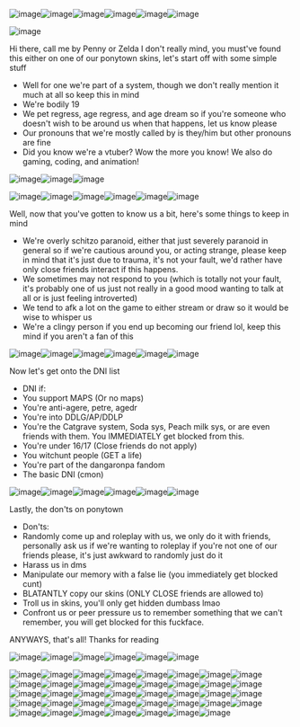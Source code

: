 ![image](https://cdn.discordapp.com/attachments/1014380687480078356/1056292680285552690/dc57m63-313680e5-2068-4d54-8772-b99256f722e2.gif)![image](https://cdn.discordapp.com/attachments/1014380687480078356/1056292680285552690/dc57m63-313680e5-2068-4d54-8772-b99256f722e2.gif)![image](https://cdn.discordapp.com/attachments/1014380687480078356/1056292680285552690/dc57m63-313680e5-2068-4d54-8772-b99256f722e2.gif)![image](https://cdn.discordapp.com/attachments/1014380687480078356/1056292680285552690/dc57m63-313680e5-2068-4d54-8772-b99256f722e2.gif)![image](https://cdn.discordapp.com/attachments/1014380687480078356/1056292680285552690/dc57m63-313680e5-2068-4d54-8772-b99256f722e2.gif)![image](https://cdn.discordapp.com/attachments/1014380687480078356/1056292680285552690/dc57m63-313680e5-2068-4d54-8772-b99256f722e2.gif)

![image](https://user-images.githubusercontent.com/56979915/221763249-e7f2c835-b1f4-4f41-98f5-95759efb25a2.png)


Hi there, call me by Penny or Zelda I don't really mind, you must've found this either on one of our ponytown skins, let's start off with some simple stuff
- Well for one we're part of a system, though we don't really mention it much at all so keep this in mind
- We're bodily 19
- We pet regress, age regress, and age dream so if you're someone who doesn't wish to be around us when that happens, let us know please
- Our pronouns that we're mostly called by is they/him but other pronouns are fine
- Did you know we're a vtuber? Wow the more you know! We also do gaming, coding, and animation!

![image](https://user-images.githubusercontent.com/56979915/221764439-151d93fe-568f-4a1d-8763-988cb7c7c6cf.png)![image](https://user-images.githubusercontent.com/56979915/221764483-e6c43890-7973-4abe-b3f4-3de3f18e554b.png)![image](https://media.discordapp.net/attachments/983581908350930944/1080002058901520455/ff58363e.gif?width=79&height=45)

![image](https://cdn.discordapp.com/attachments/1014380687480078356/1056292680285552690/dc57m63-313680e5-2068-4d54-8772-b99256f722e2.gif)![image](https://cdn.discordapp.com/attachments/1014380687480078356/1056292680285552690/dc57m63-313680e5-2068-4d54-8772-b99256f722e2.gif)![image](https://cdn.discordapp.com/attachments/1014380687480078356/1056292680285552690/dc57m63-313680e5-2068-4d54-8772-b99256f722e2.gif)![image](https://cdn.discordapp.com/attachments/1014380687480078356/1056292680285552690/dc57m63-313680e5-2068-4d54-8772-b99256f722e2.gif)![image](https://cdn.discordapp.com/attachments/1014380687480078356/1056292680285552690/dc57m63-313680e5-2068-4d54-8772-b99256f722e2.gif)![image](https://cdn.discordapp.com/attachments/1014380687480078356/1056292680285552690/dc57m63-313680e5-2068-4d54-8772-b99256f722e2.gif)

Well, now that you've gotten to know us a bit, here's some things to keep in mind
- We're overly schitzo paranoid, either that just severely paranoid in general so if we're cautious around you, or acting strange, please keep in mind that it's just due to trauma, it's not your fault, we'd rather have only close friends interact if this happens.
- We sometimes may not respond to you (which is totally not your fault, it's probably one of us just not really in a good mood wanting to talk at all or is just feeling introverted)
- We tend to afk a lot on the game to either stream or draw so it would be wise to whisper us
- We're a clingy person if you end up becoming our friend lol, keep this mind if you aren't a fan of this

![image](https://cdn.discordapp.com/attachments/1014380687480078356/1056292680285552690/dc57m63-313680e5-2068-4d54-8772-b99256f722e2.gif)![image](https://cdn.discordapp.com/attachments/1014380687480078356/1056292680285552690/dc57m63-313680e5-2068-4d54-8772-b99256f722e2.gif)![image](https://cdn.discordapp.com/attachments/1014380687480078356/1056292680285552690/dc57m63-313680e5-2068-4d54-8772-b99256f722e2.gif)![image](https://cdn.discordapp.com/attachments/1014380687480078356/1056292680285552690/dc57m63-313680e5-2068-4d54-8772-b99256f722e2.gif)![image](https://cdn.discordapp.com/attachments/1014380687480078356/1056292680285552690/dc57m63-313680e5-2068-4d54-8772-b99256f722e2.gif)![image](https://cdn.discordapp.com/attachments/1014380687480078356/1056292680285552690/dc57m63-313680e5-2068-4d54-8772-b99256f722e2.gif)

Now let's get onto the DNI list
- DNI if:
- You support MAPS (Or no maps) 
- You're anti-agere, petre, agedr
- You're into DDLG/AP/DDLP
- You're the Catgrave system, Soda sys, Peach milk sys, or are even friends with them. You IMMEDIATELY get blocked from this.
- You're under 16/17 (Close friends do not apply)
- You witchunt people (GET a life)
- You're part of the dangaronpa fandom
- The basic DNI (cmon)

![image](https://cdn.discordapp.com/attachments/1014380687480078356/1056292680285552690/dc57m63-313680e5-2068-4d54-8772-b99256f722e2.gif)![image](https://cdn.discordapp.com/attachments/1014380687480078356/1056292680285552690/dc57m63-313680e5-2068-4d54-8772-b99256f722e2.gif)![image](https://cdn.discordapp.com/attachments/1014380687480078356/1056292680285552690/dc57m63-313680e5-2068-4d54-8772-b99256f722e2.gif)![image](https://cdn.discordapp.com/attachments/1014380687480078356/1056292680285552690/dc57m63-313680e5-2068-4d54-8772-b99256f722e2.gif)![image](https://cdn.discordapp.com/attachments/1014380687480078356/1056292680285552690/dc57m63-313680e5-2068-4d54-8772-b99256f722e2.gif)![image](https://cdn.discordapp.com/attachments/1014380687480078356/1056292680285552690/dc57m63-313680e5-2068-4d54-8772-b99256f722e2.gif)

Lastly, the don'ts on ponytown
- Don'ts:
- Randomly come up and roleplay with us, we only do it with friends, personally ask us if we're wanting to roleplay if you're not one of our friends please, it's just awkward to randomly just do it 
- Harass us in dms
- Manipulate our memory with a false lie (you immediately get blocked cunt)
- BLATANTLY copy our skins (ONLY CLOSE friends are allowed to)
- Troll us in skins, you'll only get hidden dumbass lmao
- Confront us or peer pressure us to remember something that we can't remember, you will get blocked for this fuckface.

ANYWAYS, that's all! Thanks for reading

![image](https://cdn.discordapp.com/attachments/1014380687480078356/1056292680285552690/dc57m63-313680e5-2068-4d54-8772-b99256f722e2.gif)![image](https://cdn.discordapp.com/attachments/1014380687480078356/1056292680285552690/dc57m63-313680e5-2068-4d54-8772-b99256f722e2.gif)![image](https://cdn.discordapp.com/attachments/1014380687480078356/1056292680285552690/dc57m63-313680e5-2068-4d54-8772-b99256f722e2.gif)![image](https://cdn.discordapp.com/attachments/1014380687480078356/1056292680285552690/dc57m63-313680e5-2068-4d54-8772-b99256f722e2.gif)![image](https://cdn.discordapp.com/attachments/1014380687480078356/1056292680285552690/dc57m63-313680e5-2068-4d54-8772-b99256f722e2.gif)![image](https://cdn.discordapp.com/attachments/1014380687480078356/1056292680285552690/dc57m63-313680e5-2068-4d54-8772-b99256f722e2.gif)

![image](https://user-images.githubusercontent.com/56979915/221764978-21758eb2-0a51-4e73-99ec-de25c3bffd82.png)![image](https://user-images.githubusercontent.com/56979915/221765019-2f40b2f6-331b-4b02-b658-e2f04bb282c9.png)![image](https://user-images.githubusercontent.com/56979915/221765054-a59c766d-6a95-467e-9063-1743dc170799.png)![image](https://cdn.discordapp.com/attachments/1051983315474841685/1080781427475488808/d8kq8yt-6cbd77e0-c5e4-4e17-ab81-fe7ba9346569.gif)![image](https://user-images.githubusercontent.com/56979915/221765385-f044bda1-6913-4fe4-a597-8fef39027a40.png)![image](https://user-images.githubusercontent.com/56979915/221765406-781f9ff8-82a9-474a-8ae1-ecaa40e44b20.png)![image](https://images-wixmp-ed30a86b8c4ca887773594c2.wixmp.com/f/2364d0dd-6a49-416a-8350-85ebe402367e/dchxlv9-8e63d0d1-5ade-492f-8f37-491a76480ad6.gif?token=eyJ0eXAiOiJKV1QiLCJhbGciOiJIUzI1NiJ9.eyJzdWIiOiJ1cm46YXBwOjdlMGQxODg5ODIyNjQzNzNhNWYwZDQxNWVhMGQyNmUwIiwiaXNzIjoidXJuOmFwcDo3ZTBkMTg4OTgyMjY0MzczYTVmMGQ0MTVlYTBkMjZlMCIsIm9iaiI6W1t7InBhdGgiOiJcL2ZcLzIzNjRkMGRkLTZhNDktNDE2YS04MzUwLTg1ZWJlNDAyMzY3ZVwvZGNoeGx2OS04ZTYzZDBkMS01YWRlLTQ5MmYtOGYzNy00OTFhNzY0ODBhZDYuZ2lmIn1dXSwiYXVkIjpbInVybjpzZXJ2aWNlOmZpbGUuZG93bmxvYWQiXX0.JX3nx7_VlFiDZcqD0snRMEZ0Yiweco3vNMDC8YmdVKc)![image](https://images-wixmp-ed30a86b8c4ca887773594c2.wixmp.com/f/2c4cd688-c65a-4a49-a7c6-e19a38616b84/d984rm7-c9cdb262-872b-4024-b75a-e607d4020f3e.gif?token=eyJ0eXAiOiJKV1QiLCJhbGciOiJIUzI1NiJ9.eyJzdWIiOiJ1cm46YXBwOjdlMGQxODg5ODIyNjQzNzNhNWYwZDQxNWVhMGQyNmUwIiwiaXNzIjoidXJuOmFwcDo3ZTBkMTg4OTgyMjY0MzczYTVmMGQ0MTVlYTBkMjZlMCIsIm9iaiI6W1t7InBhdGgiOiJcL2ZcLzJjNGNkNjg4LWM2NWEtNGE0OS1hN2M2LWUxOWEzODYxNmI4NFwvZDk4NHJtNy1jOWNkYjI2Mi04NzJiLTQwMjQtYjc1YS1lNjA3ZDQwMjBmM2UuZ2lmIn1dXSwiYXVkIjpbInVybjpzZXJ2aWNlOmZpbGUuZG93bmxvYWQiXX0.G3hpz3ggpc9uw2NDq_t8dcfSnL1RP5jNpGH-AAZuuEg)![image](https://user-images.githubusercontent.com/56979915/221765667-e14dfbab-161e-4434-bc81-74451dceef31.png)![image](https://user-images.githubusercontent.com/56979915/221765713-53aed879-0544-472b-b1a4-540f49e4676d.png)![image](https://cdn.discordapp.com/attachments/869780093566861323/1039426655577440307/daj0ryt-667f059c-5b45-4586-9cc9-a7a02ce5aa3d.gif)![image](https://images-wixmp-ed30a86b8c4ca887773594c2.wixmp.com/f/391a5452-f192-48f4-850e-10dda8f3b2db/d5qzgcp-4aa47753-9f56-4d20-bf99-f63a3d1692c4.gif?token=eyJ0eXAiOiJKV1QiLCJhbGciOiJIUzI1NiJ9.eyJzdWIiOiJ1cm46YXBwOjdlMGQxODg5ODIyNjQzNzNhNWYwZDQxNWVhMGQyNmUwIiwiaXNzIjoidXJuOmFwcDo3ZTBkMTg4OTgyMjY0MzczYTVmMGQ0MTVlYTBkMjZlMCIsIm9iaiI6W1t7InBhdGgiOiJcL2ZcLzM5MWE1NDUyLWYxOTItNDhmNC04NTBlLTEwZGRhOGYzYjJkYlwvZDVxemdjcC00YWE0Nzc1My05ZjU2LTRkMjAtYmY5OS1mNjNhM2QxNjkyYzQuZ2lmIn1dXSwiYXVkIjpbInVybjpzZXJ2aWNlOmZpbGUuZG93bmxvYWQiXX0.LUwSRU5yV8LpD47-aEuV2W6tZAWecoiPsPaEjiYqrBI)![image](https://cdn.discordapp.com/attachments/869780093566861323/1039424624544469043/d4f37891.gif)![image](https://cdn.discordapp.com/attachments/869780093566861323/1039424624229875712/dc0147d7.gif)![image](https://cdn.discordapp.com/attachments/869780093566861323/1039424624838062150/5cbabe6b.gif)![image](https://user-images.githubusercontent.com/56979915/221766186-74756937-ac76-4e14-a793-da1c7f86df61.png)![image](https://images-wixmp-ed30a86b8c4ca887773594c2.wixmp.com/f/4655f422-f9b4-4681-8d5e-5c3c6df7d2db/d31xo66-c79a5c62-f485-4a45-83bf-ec0d4efb30a2.gif?token=eyJ0eXAiOiJKV1QiLCJhbGciOiJIUzI1NiJ9.eyJzdWIiOiJ1cm46YXBwOjdlMGQxODg5ODIyNjQzNzNhNWYwZDQxNWVhMGQyNmUwIiwiaXNzIjoidXJuOmFwcDo3ZTBkMTg4OTgyMjY0MzczYTVmMGQ0MTVlYTBkMjZlMCIsIm9iaiI6W1t7InBhdGgiOiJcL2ZcLzQ2NTVmNDIyLWY5YjQtNDY4MS04ZDVlLTVjM2M2ZGY3ZDJkYlwvZDMxeG82Ni1jNzlhNWM2Mi1mNDg1LTRhNDUtODNiZi1lYzBkNGVmYjMwYTIuZ2lmIn1dXSwiYXVkIjpbInVybjpzZXJ2aWNlOmZpbGUuZG93bmxvYWQiXX0.P-pHe_kjKtzSR2C2vb3BbsRvwqVVqREWTsVVOmkIun8)![image](https://images-wixmp-ed30a86b8c4ca887773594c2.wixmp.com/f/2c4cd688-c65a-4a49-a7c6-e19a38616b84/dbhwt4a-bc1f178a-6cf2-4f85-baeb-2225b9813ed2.gif?token=eyJ0eXAiOiJKV1QiLCJhbGciOiJIUzI1NiJ9.eyJzdWIiOiJ1cm46YXBwOjdlMGQxODg5ODIyNjQzNzNhNWYwZDQxNWVhMGQyNmUwIiwiaXNzIjoidXJuOmFwcDo3ZTBkMTg4OTgyMjY0MzczYTVmMGQ0MTVlYTBkMjZlMCIsIm9iaiI6W1t7InBhdGgiOiJcL2ZcLzJjNGNkNjg4LWM2NWEtNGE0OS1hN2M2LWUxOWEzODYxNmI4NFwvZGJod3Q0YS1iYzFmMTc4YS02Y2YyLTRmODUtYmFlYi0yMjI1Yjk4MTNlZDIuZ2lmIn1dXSwiYXVkIjpbInVybjpzZXJ2aWNlOmZpbGUuZG93bmxvYWQiXX0.5z9Du3emwBN_EA7K27AD0MMOCUg0Rdz2sd7vghxzoRg)![image](https://images-wixmp-ed30a86b8c4ca887773594c2.wixmp.com/f/74037890-f83c-468f-83cf-33aa7bea7e7f/d5b6g5x-746bde85-c8e1-49c7-b037-16935cf8e5c8.gif?token=eyJ0eXAiOiJKV1QiLCJhbGciOiJIUzI1NiJ9.eyJzdWIiOiJ1cm46YXBwOjdlMGQxODg5ODIyNjQzNzNhNWYwZDQxNWVhMGQyNmUwIiwiaXNzIjoidXJuOmFwcDo3ZTBkMTg4OTgyMjY0MzczYTVmMGQ0MTVlYTBkMjZlMCIsIm9iaiI6W1t7InBhdGgiOiJcL2ZcLzc0MDM3ODkwLWY4M2MtNDY4Zi04M2NmLTMzYWE3YmVhN2U3ZlwvZDViNmc1eC03NDZiZGU4NS1jOGUxLTQ5YzctYjAzNy0xNjkzNWNmOGU1YzguZ2lmIn1dXSwiYXVkIjpbInVybjpzZXJ2aWNlOmZpbGUuZG93bmxvYWQiXX0.laXfk9kct4nmYhrX0Hp_-Vg9ZK0wFhO8iG58SxzchSQ)![image](https://media.discordapp.net/attachments/983581908350930944/1080013932380565514/bruh_lmao_99x56.gif?width=99&height=56)![image](https://cdn.discordapp.com/attachments/1051983315474841685/1080006204463517716/dax7o27-98315426-98c9-4b5c-a58a-5d3f756bf096.gif)![image](https://user-images.githubusercontent.com/56979915/221768028-1a383443-dc06-46ec-b9be-dc7aa1d81d80.png)![image](https://media.discordapp.net/attachments/1051983315474841685/1080006205457580072/dbnx5te-52c4582b-19c2-4c1e-8d79-99ed1f812ff8.gif?width=99&height=56)![image](https://cdn.discordapp.com/attachments/983581908350930944/1080057029659480124/monkey_king_gif.gif)![image](https://images-wixmp-ed30a86b8c4ca887773594c2.wixmp.com/f/a3181b76-a3c8-41df-b502-38f219312dd8/d9it4h7-46d85f86-7ae5-433a-a3bf-5f292d66ae6f.gif?token=eyJ0eXAiOiJKV1QiLCJhbGciOiJIUzI1NiJ9.eyJzdWIiOiJ1cm46YXBwOjdlMGQxODg5ODIyNjQzNzNhNWYwZDQxNWVhMGQyNmUwIiwiaXNzIjoidXJuOmFwcDo3ZTBkMTg4OTgyMjY0MzczYTVmMGQ0MTVlYTBkMjZlMCIsIm9iaiI6W1t7InBhdGgiOiJcL2ZcL2EzMTgxYjc2LWEzYzgtNDFkZi1iNTAyLTM4ZjIxOTMxMmRkOFwvZDlpdDRoNy00NmQ4NWY4Ni03YWU1LTQzM2EtYTNiZi01ZjI5MmQ2NmFlNmYuZ2lmIn1dXSwiYXVkIjpbInVybjpzZXJ2aWNlOmZpbGUuZG93bmxvYWQiXX0.bz8aPS5CcNXwFY0oUpnqQC6ZIt9DCaAU_GwvJKgBaok)![image](https://images-wixmp-ed30a86b8c4ca887773594c2.wixmp.com/f/569ba561-561d-4e23-9fb2-a7b460d7ae1f/dar7htc-b4a120f4-d383-4cee-ae42-61c2b6089df9.gif?token=eyJ0eXAiOiJKV1QiLCJhbGciOiJIUzI1NiJ9.eyJzdWIiOiJ1cm46YXBwOjdlMGQxODg5ODIyNjQzNzNhNWYwZDQxNWVhMGQyNmUwIiwiaXNzIjoidXJuOmFwcDo3ZTBkMTg4OTgyMjY0MzczYTVmMGQ0MTVlYTBkMjZlMCIsIm9iaiI6W1t7InBhdGgiOiJcL2ZcLzU2OWJhNTYxLTU2MWQtNGUyMy05ZmIyLWE3YjQ2MGQ3YWUxZlwvZGFyN2h0Yy1iNGExMjBmNC1kMzgzLTRjZWUtYWU0Mi02MWMyYjYwODlkZjkuZ2lmIn1dXSwiYXVkIjpbInVybjpzZXJ2aWNlOmZpbGUuZG93bmxvYWQiXX0._yPPMYFRv36QHtNI66uPTKQ8-Os1geVyhpzcRjMbLb0)![image](https://images-wixmp-ed30a86b8c4ca887773594c2.wixmp.com/f/b92933eb-8b33-4657-9f61-7599484980c2/dbli5lc-3f300505-9cd7-431c-b709-c42d512ee272.gif?token=eyJ0eXAiOiJKV1QiLCJhbGciOiJIUzI1NiJ9.eyJzdWIiOiJ1cm46YXBwOjdlMGQxODg5ODIyNjQzNzNhNWYwZDQxNWVhMGQyNmUwIiwiaXNzIjoidXJuOmFwcDo3ZTBkMTg4OTgyMjY0MzczYTVmMGQ0MTVlYTBkMjZlMCIsIm9iaiI6W1t7InBhdGgiOiJcL2ZcL2I5MjkzM2ViLThiMzMtNDY1Ny05ZjYxLTc1OTk0ODQ5ODBjMlwvZGJsaTVsYy0zZjMwMDUwNS05Y2Q3LTQzMWMtYjcwOS1jNDJkNTEyZWUyNzIuZ2lmIn1dXSwiYXVkIjpbInVybjpzZXJ2aWNlOmZpbGUuZG93bmxvYWQiXX0.lQM0imcx8SOPSWlYDwNL-og_GsUe9tsv0ttC9sBbDrQ)![image](https://cdn.discordapp.com/attachments/980667455271763990/1080752009835196466/ezgif-3-da852a7fc3.gif)![image](https://images-wixmp-ed30a86b8c4ca887773594c2.wixmp.com/f/fd695a56-b840-4407-bf9c-ea0939b5cb16/dbs8ezg-17e37aee-ac3a-45d3-ac43-5e669acc7ad7.gif?token=eyJ0eXAiOiJKV1QiLCJhbGciOiJIUzI1NiJ9.eyJzdWIiOiJ1cm46YXBwOjdlMGQxODg5ODIyNjQzNzNhNWYwZDQxNWVhMGQyNmUwIiwiaXNzIjoidXJuOmFwcDo3ZTBkMTg4OTgyMjY0MzczYTVmMGQ0MTVlYTBkMjZlMCIsIm9iaiI6W1t7InBhdGgiOiJcL2ZcL2ZkNjk1YTU2LWI4NDAtNDQwNy1iZjljLWVhMDkzOWI1Y2IxNlwvZGJzOGV6Zy0xN2UzN2FlZS1hYzNhLTQ1ZDMtYWM0My01ZTY2OWFjYzdhZDcuZ2lmIn1dXSwiYXVkIjpbInVybjpzZXJ2aWNlOmZpbGUuZG93bmxvYWQiXX0.fqJ_PZU2oCUi0waQcgsZDqYmRH_IbJ3nBFoNfPVW8Do)![image](https://cdn.discordapp.com/attachments/980667455271763990/1080758089210413056/deu9iu9-f641728f-e522-45f9-a76b-4a946c7e0a7d.png)![image](https://media.discordapp.net/attachments/1049868669783638148/1080758964930740325/dagnc1w-a8aa7287-0c01-4f53-a269-d2225df03644.png?width=98&height=58)![image](https://media.discordapp.net/attachments/1049868669783638148/1080758988066537493/d9wydfj-b41349c8-ca73-4c69-a83c-387655aee63c.png?width=98&height=58)![image](https://cdn.discordapp.com/attachments/1049868669783638148/1080761926944030781/dbj3n70-df472c87-4660-4033-b7b3-5fd1fc48bdf3.gif)![image](https://cdn.discordapp.com/attachments/1049868669783638148/1080763277019193374/dc5drpt-037825a6-35e1-4c49-86fc-469560b6a54e.gif)![image](https://cdn.discordapp.com/attachments/1049868669783638148/1080759081440116797/d82ukm3-96685c13-c0b5-4f02-a1da-818d32ac99e5.png)![image](https://images-wixmp-ed30a86b8c4ca887773594c2.wixmp.com/f/2a4269cb-2f67-4435-b4c0-5515d5613cc7/de37smk-d63906f3-e824-481f-adb0-89925b0132c3.png?token=eyJ0eXAiOiJKV1QiLCJhbGciOiJIUzI1NiJ9.eyJzdWIiOiJ1cm46YXBwOjdlMGQxODg5ODIyNjQzNzNhNWYwZDQxNWVhMGQyNmUwIiwiaXNzIjoidXJuOmFwcDo3ZTBkMTg4OTgyMjY0MzczYTVmMGQ0MTVlYTBkMjZlMCIsIm9iaiI6W1t7InBhdGgiOiJcL2ZcLzJhNDI2OWNiLTJmNjctNDQzNS1iNGMwLTU1MTVkNTYxM2NjN1wvZGUzN3Ntay1kNjM5MDZmMy1lODI0LTQ4MWYtYWRiMC04OTkyNWIwMTMyYzMucG5nIn1dXSwiYXVkIjpbInVybjpzZXJ2aWNlOmZpbGUuZG93bmxvYWQiXX0.z3DvnUtQGUVn4zqOWhNJQJzqqkwLXW602GUYZ_abv2w)![image](https://images-wixmp-ed30a86b8c4ca887773594c2.wixmp.com/f/a7b64b29-89f3-4aa2-bcd3-e9bb3baf9f4f/d2hzfor-b54b8dc5-c5ac-433e-bf3d-fd1ca9aeac62.png?token=eyJ0eXAiOiJKV1QiLCJhbGciOiJIUzI1NiJ9.eyJzdWIiOiJ1cm46YXBwOjdlMGQxODg5ODIyNjQzNzNhNWYwZDQxNWVhMGQyNmUwIiwiaXNzIjoidXJuOmFwcDo3ZTBkMTg4OTgyMjY0MzczYTVmMGQ0MTVlYTBkMjZlMCIsIm9iaiI6W1t7InBhdGgiOiJcL2ZcL2E3YjY0YjI5LTg5ZjMtNGFhMi1iY2QzLWU5YmIzYmFmOWY0ZlwvZDJoemZvci1iNTRiOGRjNS1jNWFjLTQzM2UtYmYzZC1mZDFjYTlhZWFjNjIucG5nIn1dXSwiYXVkIjpbInVybjpzZXJ2aWNlOmZpbGUuZG93bmxvYWQiXX0.b2kTvXxcn3wK5Vrz5p68vv2uDUilsYcoL5-FTCQdVnw)![image](https://cdn.discordapp.com/attachments/1051983315474841685/1080777360057573386/ezgif-5-e3cdb91345.gif)![image](https://images-wixmp-ed30a86b8c4ca887773594c2.wixmp.com/f/6d150f90-de7b-4b57-954b-02a29cf94f0d/daaztac-7c7ca220-dddf-4936-8c5e-ffb79d3880b3.gif?token=eyJ0eXAiOiJKV1QiLCJhbGciOiJIUzI1NiJ9.eyJzdWIiOiJ1cm46YXBwOjdlMGQxODg5ODIyNjQzNzNhNWYwZDQxNWVhMGQyNmUwIiwiaXNzIjoidXJuOmFwcDo3ZTBkMTg4OTgyMjY0MzczYTVmMGQ0MTVlYTBkMjZlMCIsIm9iaiI6W1t7InBhdGgiOiJcL2ZcLzZkMTUwZjkwLWRlN2ItNGI1Ny05NTRiLTAyYTI5Y2Y5NGYwZFwvZGFhenRhYy03YzdjYTIyMC1kZGRmLTQ5MzYtOGM1ZS1mZmI3OWQzODgwYjMuZ2lmIn1dXSwiYXVkIjpbInVybjpzZXJ2aWNlOmZpbGUuZG93bmxvYWQiXX0.Uu0VGu_dML6uOrqDNEUpOOnjojNnN17uppS4JQnzHoA)
